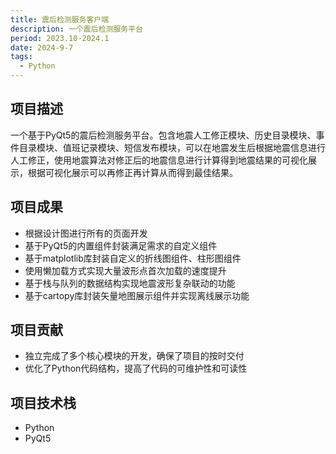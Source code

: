 ```yaml
---
title: 震后检测服务客户端
description: 一个震后检测服务平台
period: 2023.10-2024.1
date: 2024-9-7
tags:
  - Python
---
```

## 项目描述
一个基于PyQt5的震后检测服务平台。包含地震人工修正模块、历史目录模块、事件目录模块、值班记录模块、短信发布模块，可以在地震发生后根据地震信息进行人工修正，使用地震算法对修正后的地震信息进行计算得到地震结果的可视化展示，根据可视化展示可以再修正再计算从而得到最佳结果。

## 项目成果
- 根据设计图进行所有的页面开发
- 基于PyQt5的内置组件封装满足需求的自定义组件
- 基于matplotlib库封装自定义的折线图组件、柱形图组件
- 使用懒加载方式实现大量波形点首次加载的速度提升
- 基于栈与队列的数据结构实现地震波形复杂联动的功能
- 基于cartopy库封装矢量地图展示组件并实现离线展示功能


## 项目贡献
- 独立完成了多个核心模块的开发，确保了项目的按时交付
- 优化了Python代码结构，提高了代码的可维护性和可读性

## 项目技术栈
- Python
- PyQt5
